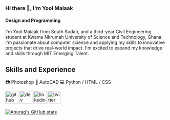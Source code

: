 ### Hi there 👋, I'm Yool Malaak
#### Design and Programming
I'm Yool Malaak from South Sudan, and a third-year Civil Engineering student at Kwame Nkrumah University of Science and Technology, Ghana. I'm passionate about computer science and applying my skills to innovative projects that drive real-world impact. I'm excited to expand my knowledge and skills through MIT Emerging Talent.
## Skills and Experience 
📷 Photoshop
🗼 AutoCAD
💻 Python / HTML / CSS
 


[<img src='https://cdn.jsdelivr.net/npm/simple-icons@3.0.1/icons/github.svg' alt='github' height='40'>](https://github.com/yoolmalaak790)  [<img src='https://cdn.jsdelivr.net/npm/simple-icons@3.0.1/icons/dev-dot-to.svg' alt='dev' height='40'>](https://dev.to/yoolmalaak790)  [<img src='https://cdn.jsdelivr.net/npm/simple-icons@3.0.1/icons/linkedin.svg' alt='linkedin' height='40'>](https://www.linkedin.com/in/yoolmalaak/)  [<img src='https://cdn.jsdelivr.net/npm/simple-icons@3.0.1/icons/twitter.svg' alt='twitter' height='40'>](https://twitter.com/Ymalaak) 

[![Anurag's GitHub stats](https://github-readme-stats.vercel.app/api?username=yoolmalaak970)](https://github.com/anuraghazra/github-readme-stats)

